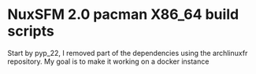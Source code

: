 # NuxSFM 2.0 pacman X86_64 build scripts

Start by pyp_22, I removed part of the dependencies using the archlinuxfr repository. 
My goal is to make it working on a docker instance
